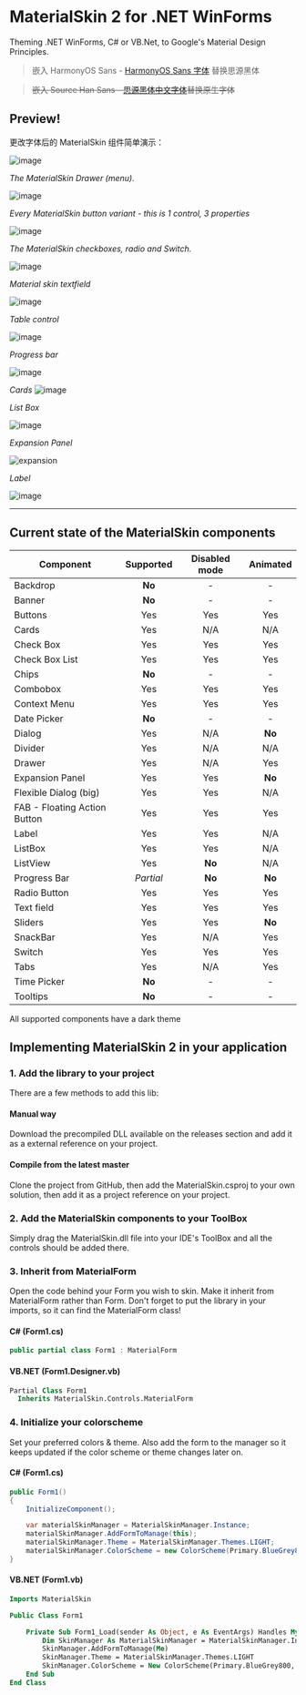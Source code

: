 # MaterialSkin 2 for .NET WinForms

Theming .NET WinForms, C# or VB.Net, to Google's Material Design Principles.

> 嵌入 HarmonyOS Sans - [HarmonyOS Sans 字体](https://developer.huawei.com/consumer/cn/design/resource/) 替换思源黑体

> ~~嵌入 Source Han Sans - [思源黑体中文字体](https://github.com/adobe-fonts/source-han-sans)替换原生字体~~

## Preview!

更改字体后的 MaterialSkin 组件简单演示：

![image](https://github.com/kanoakliu/MaterialSkin/assets/73887119/345a639b-4692-4c7b-b9f9-dd713094267c)

*The MaterialSkin Drawer (menu).*

![image](https://github.com/kanoakliu/MaterialSkin/assets/73887119/bdf7afd0-c853-42a5-94a8-0ea9e0ea3794)

*Every MaterialSkin button variant - this is 1 control, 3 properties*

![image](https://github.com/kanoakliu/MaterialSkin/assets/73887119/cb4d9232-8f1c-4efe-9dfe-ace4aa81d5fd)

*The MaterialSkin checkboxes, radio and Switch.*

![image](https://github.com/kanoakliu/MaterialSkin/assets/73887119/8667fb30-2b5f-4d92-933a-f9f8798d4615)

*Material skin textfield*

![image](https://github.com/kanoakliu/MaterialSkin/assets/73887119/a06ae714-3aee-431a-b8ea-e47b4cd54da4)

*Table control*

![image](https://github.com/kanoakliu/MaterialSkin/assets/73887119/41b3cc75-1ced-4833-ab47-c4d39affe3da)

*Progress bar*

![image](https://github.com/kanoakliu/MaterialSkin/assets/73887119/030b0483-a553-463e-a85c-93adbd39cf7c)

*Cards*
![image](https://github.com/kanoakliu/MaterialSkin/assets/73887119/aaeda08d-84f3-49fa-9baa-1719dc3b2336)

*List Box*

![image](https://github.com/kanoakliu/MaterialSkin/assets/73887119/527de055-3574-44a4-8355-87e67ab6b367)

*Expansion Panel*

![expansion](https://user-images.githubusercontent.com/77468294/119881153-419a5900-bf2d-11eb-95a2-ab29089acdd3.png)

*Label*

![image](https://github.com/kanoakliu/MaterialSkin/assets/73887119/ac734d63-4917-4edb-9ef4-e372d49507bb)

---

## Current state of the MaterialSkin components

| Component                    | Supported | Disabled mode | Animated |
| ---------------------------- | :-------: | :-----------: | :------: |
| Backdrop                     |  **No**   |       -       |    -     |
| Banner                       |  **No**   |       -       |    -     |
| Buttons                      |    Yes    |      Yes      |   Yes    |
| Cards                        |    Yes    |      N/A      |   N/A    |
| Check Box                    |    Yes    |      Yes      |   Yes    |
| Check Box List               |    Yes    |      Yes      |   Yes    |
| Chips                        |  **No**   |       -       |    -     |
| Combobox                     |    Yes    |      Yes      |   Yes    |
| Context Menu                 |    Yes    |      Yes      |   Yes    |
| Date Picker                  |  **No**   |       -       |    -     |
| Dialog                       |    Yes    |      N/A      |  **No**  |
| Divider                      |    Yes    |      N/A      |   N/A    |
| Drawer                       |    Yes    |      N/A      |   Yes    |
| Expansion Panel              |    Yes    |      Yes      |  **No**  |
| Flexible Dialog (big)        |    Yes    |      Yes      |   N/A    |
| FAB - Floating Action Button |    Yes    |      Yes      |   Yes    |
| Label                        |    Yes    |      Yes      |   N/A    |
| ListBox                      |    Yes    |      Yes      |   N/A    |
| ListView                     |    Yes    |    **No**     |   N/A    |
| Progress Bar                 |  _Partial_  |    **No**     |  **No**  |
| Radio Button                 |    Yes    |      Yes      |   Yes    |
| Text field                   |    Yes    |      Yes      |   Yes    |
| Sliders                      |    Yes    |      Yes      |  **No**  |
| SnackBar                     |    Yes    |      N/A      |   Yes    |
| Switch                       |    Yes    |      Yes      |   Yes    |
| Tabs                         |    Yes    |      N/A      |   Yes    |
| Time Picker                  |  **No**   |       -       |    -     |
| Tooltips                     |  **No**   |       -       |    -     |

All supported components have a dark theme

## Implementing MaterialSkin 2 in your application

### 1. Add the library to your project

There are a few methods to add this lib:

#### Manual way

Download the precompiled DLL available on the releases section and add it as a external reference on your project.

#### Compile from the latest master

Clone the project from GitHub, then add the MaterialSkin.csproj to your own solution, then add it as a project reference on your project.

### 2. Add the MaterialSkin components to your ToolBox

Simply drag the MaterialSkin.dll file into your IDE's ToolBox and all the controls should be added there.

### 3. Inherit from MaterialForm

Open the code behind your Form you wish to skin. Make it inherit from MaterialForm rather than Form. Don't forget to put the library in your imports, so it can find the MaterialForm class!

#### C# (Form1.cs)

```cs
public partial class Form1 : MaterialForm
```

#### VB.NET (Form1.Designer.vb)

```vb
Partial Class Form1
  Inherits MaterialSkin.Controls.MaterialForm
```

### 4. Initialize your colorscheme

Set your preferred colors & theme. Also add the form to the manager so it keeps updated if the color scheme or theme changes later on.

#### C# (Form1.cs)

```cs
public Form1()
{
    InitializeComponent();

    var materialSkinManager = MaterialSkinManager.Instance;
    materialSkinManager.AddFormToManage(this);
    materialSkinManager.Theme = MaterialSkinManager.Themes.LIGHT;
    materialSkinManager.ColorScheme = new ColorScheme(Primary.BlueGrey800, Primary.BlueGrey900, Primary.BlueGrey500, Accent.LightBlue200, TextShade.WHITE);
}
```

#### VB.NET (Form1.vb)

```vb
Imports MaterialSkin

Public Class Form1

    Private Sub Form1_Load(sender As Object, e As EventArgs) Handles MyBase.Load
        Dim SkinManager As MaterialSkinManager = MaterialSkinManager.Instance
        SkinManager.AddFormToManage(Me)
        SkinManager.Theme = MaterialSkinManager.Themes.LIGHT
        SkinManager.ColorScheme = New ColorScheme(Primary.BlueGrey800, Primary.BlueGrey900, Primary.BlueGrey500, Accent.LightBlue200, TextShade.WHITE)
    End Sub
End Class
```
